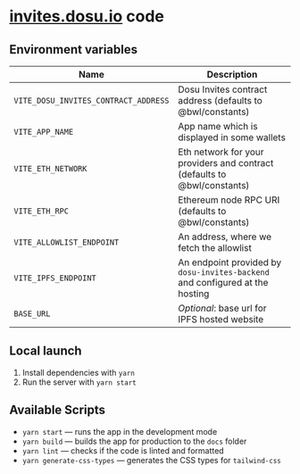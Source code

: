 # [invites.dosu.io](https://invites.dosu.io) code

## Environment variables

| Name                                 | Description                                                                  |
| ------------------------------------ | ---------------------------------------------------------------------------- |
| `VITE_DOSU_INVITES_CONTRACT_ADDRESS` | Dosu Invites contract address (defaults to @bwl/constants)                   |
| `VITE_APP_NAME`                      | App name which is displayed in some wallets                                  |
| `VITE_ETH_NETWORK`                   | Eth network for your providers and contract (defaults to @bwl/constants)     |
| `VITE_ETH_RPC`                       | Ethereum node RPC URI (defaults to @bwl/constants)                           |
| `VITE_ALLOWLIST_ENDPOINT`            | An address, where we fetch the allowlist                                     |
| `VITE_IPFS_ENDPOINT`                 | An endpoint provided by `dosu-invites-backend` and configured at the hosting |
| `BASE_URL`                           | _Optional_: base url for IPFS hosted website                                 |

## Local launch

1. Install dependencies with `yarn`
2. Run the server with `yarn start`

## Available Scripts

- `yarn start` — runs the app in the development mode
- `yarn build` — builds the app for production to the `docs` folder
- `yarn lint` — checks if the code is linted and formatted
- `yarn generate-css-types` — generates the CSS types for `tailwind-css`
